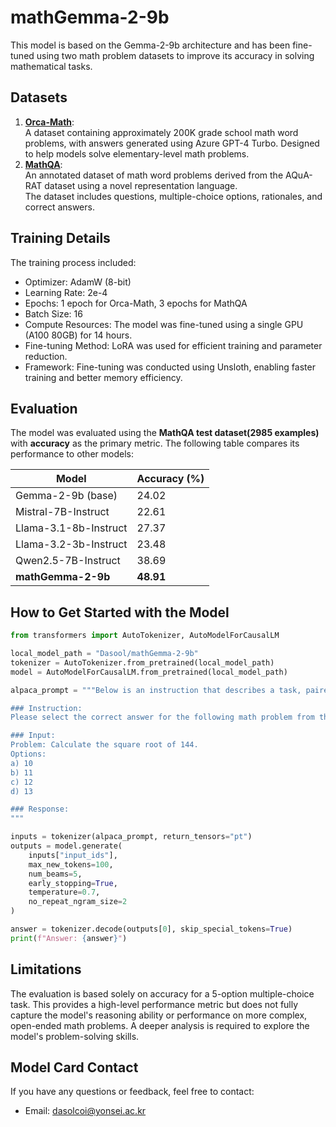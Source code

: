 # mathGemma-2-9b
This model is based on the Gemma-2-9b architecture and has been fine-tuned using two math problem datasets to improve its accuracy in solving mathematical tasks.

## Datasets

1. **[Orca-Math](https://huggingface.co/datasets/microsoft/orca-math-word-problems-200k)**:  
   A dataset containing approximately 200K grade school math word problems, with answers generated using Azure GPT-4 Turbo.
   Designed to help models solve elementary-level math problems. 
2. **[MathQA](https://math-qa.github.io/)**:  
   An annotated dataset of math word problems derived from the AQuA-RAT dataset using a novel representation language.  
   The dataset includes questions, multiple-choice options, rationales, and correct answers.
   
## Training Details

The training process included:
- Optimizer: AdamW (8-bit)
- Learning Rate: 2e-4
- Epochs: 1 epoch for Orca-Math, 3 epochs for MathQA
- Batch Size: 16
- Compute Resources: The model was fine-tuned using a single GPU (A100 80GB) for 14 hours.
- Fine-tuning Method: LoRA was used for efficient training and parameter reduction.
- Framework: Fine-tuning was conducted using Unsloth, enabling faster training and better memory efficiency.

## Evaluation
The model was evaluated using the **MathQA test dataset(2985 examples)** with **accuracy** as the primary metric. The following table compares its performance to other models:

| Model                | Accuracy (%)  |
|----------------------|---------------|
| Gemma-2-9b (base)    | 24.02       |
| Mistral-7B-Instruct   | 22.61       |
| Llama-3.1-8b-Instruct | 27.37      |
| Llama-3.2-3b-Instruct | 23.48      |
| Qwen2.5-7B-Instruct  | 38.69         |
| **mathGemma-2-9b**  | **48.91**    |


## How to Get Started with the Model

```python
from transformers import AutoTokenizer, AutoModelForCausalLM

local_model_path = "Dasool/mathGemma-2-9b"
tokenizer = AutoTokenizer.from_pretrained(local_model_path)
model = AutoModelForCausalLM.from_pretrained(local_model_path)

alpaca_prompt = """Below is an instruction that describes a task, paired with an input that provides further context. Write a response that appropriately completes the request.

### Instruction:
Please select the correct answer for the following math problem from the options provided.

### Input:
Problem: Calculate the square root of 144.
Options: 
a) 10
b) 11
c) 12
d) 13

### Response:
"""

inputs = tokenizer(alpaca_prompt, return_tensors="pt")
outputs = model.generate(
    inputs["input_ids"],
    max_new_tokens=100,  
    num_beams=5,
    early_stopping=True,
    temperature=0.7,
    no_repeat_ngram_size=2
)

answer = tokenizer.decode(outputs[0], skip_special_tokens=True)
print(f"Answer: {answer}")

```

## Limitations

The evaluation is based solely on accuracy for a 5-option multiple-choice task. This provides a high-level performance metric but does not fully capture the model's reasoning ability or performance on more complex, open-ended math problems. A deeper analysis is required to explore the model's problem-solving skills.


##  Model Card Contact

If you have any questions or feedback, feel free to contact:
- Email: dasolcoi@yonsei.ac.kr
